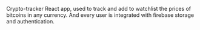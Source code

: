 Crypto-tracker React app, used to track and add to watchlist the prices of bitcoins in any currency. And every user is integrated with firebase storage and authentication.
